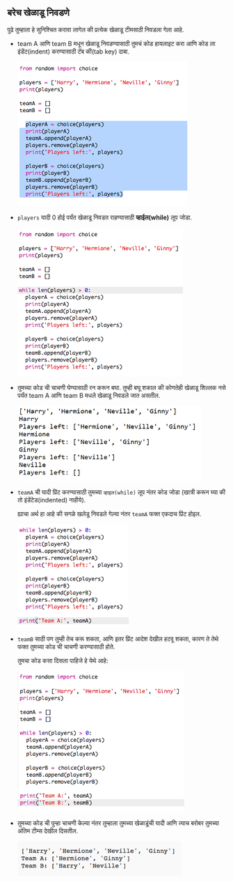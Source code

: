 ## बरेच खेळाडू निवडणे

पुढे तुम्हाला हे सुनिश्चित करावा लागेल की प्रत्येक खेळाडू टीमसाठी निवडला गेला आहे.

+ team A आणि team B मधून खेळाडू निवडण्यासाठी तुमचं कोड हायलाइट करा आणि कोड ला इंडेंट(indent) करण्यासाठी टॅब की(tab key) दाबा.
    
    ![screenshot](images/team-loop-tab.png)

+ `players` यादी 0 होई पर्यंत खेळाडू निवडत राहण्यासाठी **व्हाईल(while)** लूप जोडा.
    
    ![screenshot](images/team-loop-while.png)

+ तुमच्या कोड ची चाचणी घेण्यासाठी रन करून बघा. तुम्ही बघू शकाल की कोणतेही खेळाडू शिल्लक नसे पर्यंत team A आणि team B मधले खेळाडू निवडले जात असतील.
    
    ![screenshot](images/team-loop-test.png)

+ `teamA` ची यादी प्रिंट करण्यासाठी तुमच्या `व्हाइल(while)` लूप नंतर कोड जोडा (खात्री करून घ्या की तो इंडेंटेड(indented) नाहीये).
    
    ह्याचा अर्थ हा आहे की सगळे खलेडू निवडले गेल्या नंतर `teamA` फक्त एकदाच प्रिंट होइल.
    
    ![screenshot](images/team-teamA-paste.png)

+ `teamB` साठी पण तुम्ही तेच करू शकता, आणि इतर प्रिंट आदेश देखील हटवू शकता, कारण ते तेथे फक्त तुमच्या कोड ची चाचणी करण्यासाठी होते.
    
    तुमचा कोड कसा दिसला पाहिजे हे येथे आहे:
    
    ![screenshot](images/team-loop-finished.png)

+ तुमच्या कोड ची पुन्हा चाचणी केल्या नंतर तुम्हाला तुमच्या खेळाडूंची यादी आणि त्याच बरोबर तुमच्या अंतिम टीम्स देखील दिसतील.
    
    ![screenshot](images/team-loop-finished-test.png)